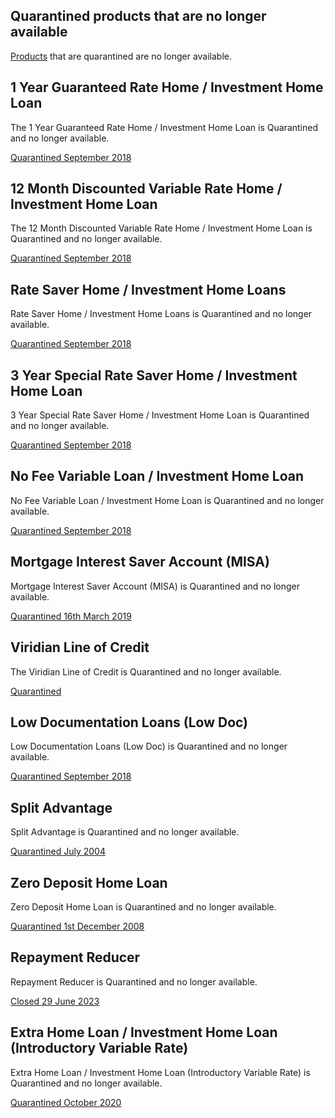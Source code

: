 ## Quarantined products that are no longer available

[Products](https://www.commbroker.com.au/Net/Documentum/products/home-loan-products/quarantined-products/home-loans.aspx) that are quarantined are no longer available.


## 1 Year Guaranteed Rate Home / Investment Home Loan 
The 1 Year Guaranteed Rate Home / Investment Home Loan is Quarantined and no longer available.

[Quarantined September 2018](https://www.commbroker.com.au/Net/Documentum/products/home-loan-products/quarantined-products/1-year.aspx)


## 12 Month Discounted Variable Rate Home / Investment Home Loan 
The  12 Month Discounted Variable Rate Home / Investment Home Loan  is Quarantined and no longer available.

[Quarantined September 2018](https://www.commbroker.com.au/Net/Documentum/products/home-loan-products/quarantined-products/12-month-discounted.aspx)


## Rate Saver Home / Investment Home Loans 
Rate Saver Home / Investment Home Loans is Quarantined and no longer available.

[Quarantined September 2018](https://www.commbroker.com.au/Net/Documentum/products/home-loan-products/quarantined-products/rate-saver.aspx)

## 3 Year Special Rate Saver Home / Investment Home Loan 
3 Year Special Rate Saver Home / Investment Home Loan is Quarantined and no longer available.

[Quarantined September 2018](https://www.commbroker.com.au/Net/Documentum/products/home-loan-products/quarantined-products/3-year-rate-saver.aspx)


## No Fee Variable Loan / Investment Home Loan 
No Fee Variable Loan / Investment Home Loan is Quarantined and no longer available.

[Quarantined September 2018](https://www.commbroker.com.au/Net/Documentum/products/home-loan-products/quarantined-products/no-fee-variable.aspx)


## Mortgage Interest Saver Account (MISA)
Mortgage Interest Saver Account (MISA) is Quarantined and no longer available.

[Quarantined 16th March 2019](https://www.commbroker.com.au/Net/Documentum/products/home-loan-products/quarantined-products/misa.aspx)

## Viridian Line of Credit
The Viridian Line of Credit is Quarantined and no longer available. 

[Quarantined](https://www.commbroker.com.au/Net/Documentum/products/home-loan-products/quarantined-products/line-of-credit-p0t0.aspx)

 

## Low Documentation Loans (Low Doc)
Low Documentation Loans (Low Doc) is Quarantined and no longer available.

[Quarantined September 2018](https://www.commbroker.com.au/Net/Documentum/products/home-loan-products/)


## Split Advantage
Split Advantage is Quarantined and no longer available.

[Quarantined July 2004](https://www.commbroker.com.au/Net/Documentum/products/home-loan-products/) 


## Zero Deposit Home Loan
Zero Deposit Home Loan is Quarantined and no longer available.

[Quarantined 1st December 2008](https://www.commbroker.com.au/Net/Documentum/products/home-loan-products/quarantined-products/zero-deposit-home-loans.aspx)


## Repayment Reducer 
Repayment Reducer is Quarantined and no longer available.

[Closed 29 June 2023](https://www.commbroker.com.au/Net/Documentum/products/home-loan-products/quarantined-products/repaymentreducer.aspx)

## Extra Home Loan / Investment Home Loan (Introductory Variable Rate) 
Extra Home Loan / Investment Home Loan (Introductory Variable Rate) is Quarantined and no longer available.

[Quarantined October 2020](https://www.commbroker.com.au/Net/Documentum/products/home-loan-products/quarantined-products/ehir.aspx)
